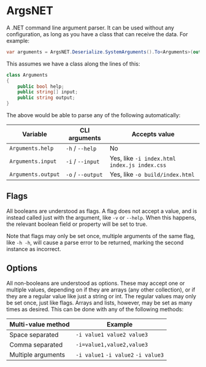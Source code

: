 # ArgsNET

 A .NET command line argument parser. It can be used without any configuration, as long as you have a class that can receive the data. For example:

```csharp
var arguments = ArgsNET.Deserialize.SystemArguments().To<Arguments>(out var errors);
```

This assumes we have a class along the lines of this:

```csharp
class Arguments
{
    public bool help;
    public string[] input;
    public string output;
}
```

The above would be able to parse any of the following automatically:

| Variable           | CLI arguments     | Accepts value                                |
| ------------------ | ----------------- | -------------------------------------------- |
| `Arguments.help`   | `-h` / `--help`   | No                                           |
| `Arguments.input`  | `-i` / `--input`  | Yes, like `-i index.html index.js index.css` |
| `Arguments.output` | `-o` / `--output` | Yes, like `-o build/index.html`              |

## Flags

All booleans are understood as flags. A flag does not accept a value, and is instead called just with the argument, like `-v` or `--help`. When this happens, the relevant boolean field or property will be set to true.

Note that flags may only be set once, multiple arguments of the same flag, like `-h -h`, will cause a parse error to be returned, marking the second instance as incorrect.

## Options

All non-booleans are understood as options. These may accept one or multiple values, depending on if they are arrays (any other collection), or if they are a regular value like just a string or int. The regular values may only be set once, just like flags. Arrays and lists, however, may be set as many times as desired. This can be done with any of the following methods:

| Multi-value method | Example                             |
| ------------------ | ----------------------------------- |
| Space separated    | `-i value1 value2 value3`           |
| Comma separated    | `-i=value1,value2,value3`           |
| Multiple arguments | `-i value1` `-i value2` `-i value3` |
